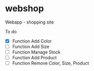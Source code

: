 webshop
=======

Webapp - shopping site

To do
- [X] Function Add Color
- [ ] Function Add Size
- [ ] Function Manage Stock
- [ ] Function Add Product
- [ ] Function Remove Color, Size, Product
